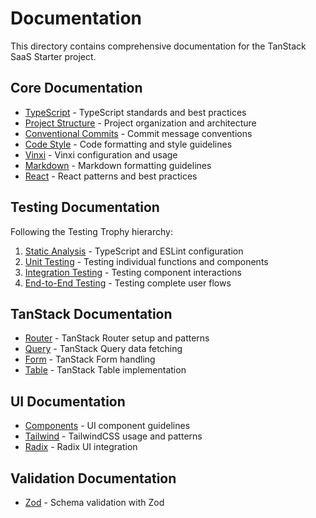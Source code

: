 # Documentation

This directory contains comprehensive documentation for the TanStack SaaS Starter project.

## Core Documentation

- [TypeScript](./core/typescript.md) - TypeScript standards and best practices
- [Project Structure](./core/project-structure.md) - Project organization and architecture
- [Conventional Commits](./core/conventional-commits.md) - Commit message conventions
- [Code Style](./core/code-style.md) - Code formatting and style guidelines
- [Vinxi](./core/vinxi.md) - Vinxi configuration and usage
- [Markdown](./core/markdown.md) - Markdown formatting guidelines
- [React](./core/react.md) - React patterns and best practices

## Testing Documentation

Following the Testing Trophy hierarchy:

1. [Static Analysis](./testing/static.md) - TypeScript and ESLint configuration
2. [Unit Testing](./testing/unit.md) - Testing individual functions and components
3. [Integration Testing](./testing/integration.md) - Testing component interactions
4. [End-to-End Testing](./testing/e2e.md) - Testing complete user flows

## TanStack Documentation

- [Router](./tanstack/router.md) - TanStack Router setup and patterns
- [Query](./tanstack/query.md) - TanStack Query data fetching
- [Form](./tanstack/form.md) - TanStack Form handling
- [Table](./tanstack/table.md) - TanStack Table implementation

## UI Documentation

- [Components](./ui/components.md) - UI component guidelines
- [Tailwind](./ui/tailwind.md) - TailwindCSS usage and patterns
- [Radix](./ui/radix.md) - Radix UI integration

## Validation Documentation

- [Zod](./validation/zod.md) - Schema validation with Zod
